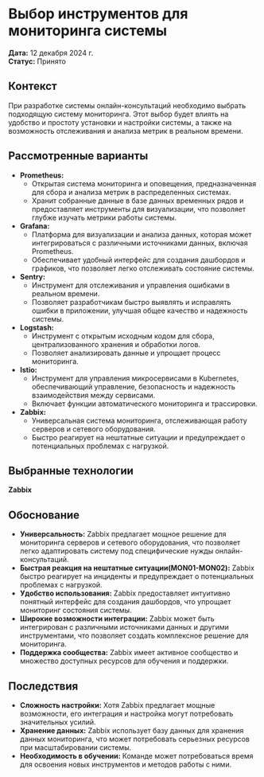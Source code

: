 # Выбор инструментов для мониторинга системы

**Дата:** 12 декабря 2024 г.  
**Статус:** Принято

## Контекст

При разработке системы онлайн-консультаций необходимо выбрать подходящую систему мониторинга. Этот выбор будет влиять на удобство и простоту установки и настройки системы, а также на возможность отслеживания и анализа метрик в реальном времени.

## Рассмотренные варианты

- **Prometheus:**
  - Открытая система мониторинга и оповещения, предназначенная для сбора и анализа метрик в распределенных системах.
  - Хранит собранные данные в базе данных временных рядов и предоставляет инструменты для визуализации, что позволяет глубже изучать метрики работы системы.
- **Grafana:**
  - Платформа для визуализации и анализа данных, которая может интегрироваться с различными источниками данных, включая Prometheus.
  - Обеспечивает удобный интерфейс для создания дашбордов и графиков, что позволяет легко отслеживать состояние системы.
- **Sentry:**
  - Инструмент для отслеживания и управления ошибками в реальном времени.
  - Позволяет разработчикам быстро выявлять и исправлять ошибки в приложении, улучшая общее качество и надежность системы.
- **Logstash:**
  - Инструмент с открытым исходным кодом для сбора, централизованного хранения и обработки логов.
  - Позволяет анализировать данные и упрощает процесс мониторинга.
- **Istio:**
  - Инструмент для управления микросервисами в Kubernetes, обеспечивающий управление, безопасность и надежность взаимодействия между сервисами.
  - Включает функции автоматического мониторинга и трассировки.
- **Zabbix:**
  - Универсальная система мониторинга, отслеживающая работу серверов и сетевого оборудования.
  - Быстро реагирует на нештатные ситуации и предупреждает о потенциальных проблемах с нагрузкой.

## Выбранные технологии

**Zabbix**

## Обоснование

- **Универсальность:** Zabbix предлагает мощное решение для мониторинга серверов и сетевого оборудования, что позволяет легко адаптировать систему под специфические нужды онлайн-консультаций.
- **Быстрая реакция на нештатные ситуации(MON01-MON02):** Zabbix быстро реагирует на инциденты и предупреждает о потенциальных проблемах с нагрузкой.
- **Удобство использования:** Zabbix предоставляет интуитивно понятный интерфейс для создания дашбордов, что упрощает мониторинг состояния системы.
- **Широкие возможности интеграции:** Zabbix может быть интегрирован с различными источниками данных и другими инструментами, что позволяет создать комплексное решение для мониторинга.
- **Поддержка сообщества:** Zabbix имеет активное сообщество и множество доступных ресурсов для обучения и поддержки.

## Последствия

- **Сложность настройки:** Хотя Zabbix предлагает мощные возможности, его интеграция и настройка могут потребовать значительных усилий.
- **Хранение данных:** Zabbix использует базу данных для хранения данных мониторинга, что может потребовать серьезных ресурсов при масштабировании системы.
- **Необходимость в обучении:** Команде может потребоваться время для освоения новых инструментов и методов работы с ними.

